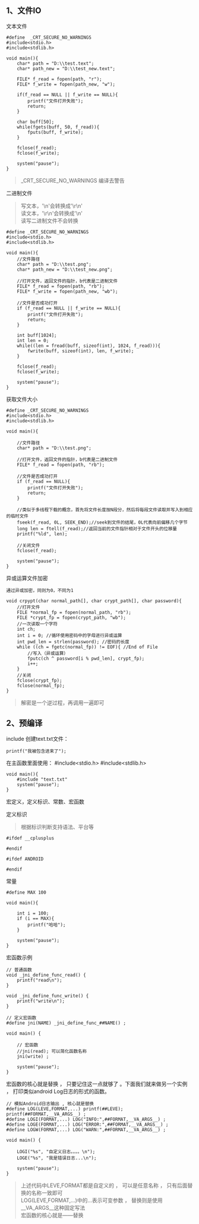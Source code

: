 ## 1、文件IO

文本文件

    #define  _CRT_SECURE_NO_WARNINGS
    #include<stdio.h>
    #include<stdlib.h>

    void main(){
        char* path = "D:\\test.text";
        char* path_new = "D:\\test_new.text";

        FILE* f_read = fopen(path, "r");
        FILE* f_write = fopen(path_new, "w");

        if(f_read == NULL || f_write == NULL){
            printf("文件打开失败");
            return;
        }

        char buff[50];
        while(fgets(buff, 50, f_read)){
            fputs(buff, f_write);
        }

        fclose(f_read);
        fclose(f_write);

        system("pause");
    }

> _CRT_SECURE_NO_WARNINGS 编译去警告

二进制文件

> 写文本，'\n'会转换成'\r\n'    
> 读文本，'\r\n'会转换成'\n'    
> 读写二进制文件不会转换

    #define _CRT_SECURE_NO_WARNINGS
    #include<stdio.h>
    #include<stdlib.h>

    void main(){
        //文件路径
        char* path = "D:\\test.png";
        char* path_new = "D:\\test_new.png";

        //打开文件，返回文件的指针，b代表是二进制文件
        FILE* f_read = fopen(path, "rb");
        FILE* f_write = fopen(path_new, "wb");

        //文件是否成功打开
        if (f_read == NULL || f_write == NULL){
            printf("文件打开失败");
            return;
        }

        int buff[1024];
        int len = 0;
        while((len = fread(buff, sizeof(int), 1024, f_read))){
            fwrite(buff, sizeof(int), len, f_write);
        }

        fclose(f_read);
        fclose(f_write);
        
        system("pause");
    }

获取文件大小

    #define _CRT_SECURE_NO_WARNINGS
    #include<stdio.h>
    #include<stdlib.h>

    void main(){

        //文件路径
        char* path = "D:\\test.png";

        //打开文件，返回文件的指针，b代表是二进制文件
        FILE* f_read = fopen(path, "rb");

        //文件是否成功打开
        if (f_read == NULL){
            printf("文件打开失败");
            return;
        }

        //类似于多线程下载的概念，首先将文件长度按N段分，然后将每段文件读取并写入到相应的临时文件
        fseek(f_read, 0L, SEEK_END);//seek到文件的结尾，0L代表向前偏移几个字节
        long len = ftell(f_read);//返回当前的文件指针相对于文件开头的位移量
        printf("%ld", len);

        //关闭文件
        fclose(f_read);

        system("pause");
    }    

异或运算文件加密

    通过异或加密，同则为0，不同为1

    void crpypt(char normal_path[], char crypt_path[], char password){
        //打开文件
        FILE *normal_fp = fopen(normal_path, "rb");
        FILE *crypt_fp = fopen(crypt_path, "wb");
        //一次读取一个字符
        int ch;
        int i = 0; //循环使用密码中的字母进行异或运算
        int pwd_len = strlen(password); //密码的长度
        while ((ch = fgetc(normal_fp)) != EOF){ //End of File
            //写入（异或运算）
            fputc(ch ^ password[i % pwd_len], crypt_fp);
            i++;
        }
        //关闭
        fclose(crypt_fp);
        fclose(normal_fp);
    }

> 解密是一个逆过程，再调用一遍即可

## 2、预编译

include
创建text.txt文件：

    printf("我被包含进来了");

在主函数里面使用：
    #include<stdio.h>
    #include<stdlib.h>

    void main(){
        #include "text.txt"
        system("pause");
    }    

宏定义，定义标识、常数、宏函数

定义标识
> 根据标识判断支持语法、平台等

    #ifdef __cplusplus

    #endif

    #ifdef ANDROID

    #endif

常量

    #define MAX 100

    void main(){

        int i = 100;
        if (i == MAX){
            printf("哈哈");
        }

        system("pause");
    }    

宏函数示例

    // 普通函数
    void _jni_define_func_read() {
        printf("read\n");
    }

    void _jni_define_func_write() {
        printf("write\n");
    }

    // 定义宏函数
    #define jni(NAME) _jni_define_func_##NAME() ;

    void main() {

        // 宏函数
        //jni(read); 可以简化函数名称
        jni(write) ;

        system("pause");
    }

宏函数的核心就是替换 ， 只要记住这一点就够了 。下面我们就来做另一个实例 ， 打印类似android Log日志的形式的函数。

    // 模拟Android日志输出 , 核心就是替换
    #define LOG(LEVE,FORMAT,...) printf(##LEVE); printf(##FORMAT,__VA_ARGS__) ;
    #define LOGI(FORMAT,...) LOG("INFO:",##FORMAT,__VA_ARGS__) ;
    #define LOGE(FORMAT,...) LOG("ERROR:",##FORMAT,__VA_ARGS__) ;
    #define LOGW(FORMAT,...) LOG("WARN:",##FORMAT,__VA_ARGS__) ;

    void main() {

        LOGI("%s", "自定义日志。。。。\n");
        LOGE("%s", "我是错误日志...\n");

        system("pause");
    }    

> 上述代码中LEVE,FORMAT都是自定义的 ， 可以是任意名称 ， 只有后面替换的名称一致即可  
> LOG(LEVE,FORMAT,...)中的...表示可变参数 ， 替换则是使用__VA_ARGS__这种固定写法     
> 宏函数的核心就是——替换

